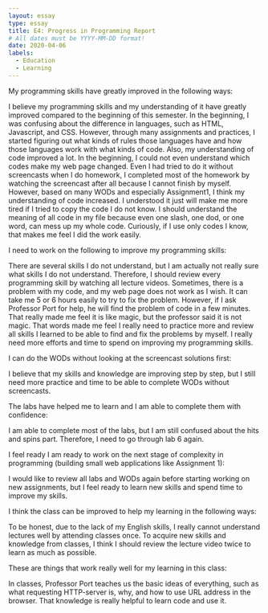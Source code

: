 ```yaml
---
layout: essay
type: essay
title: E4: Progress in Programming Report
# All dates must be YYYY-MM-DD format!
date: 2020-04-06
labels:
  - Education
  - Learning
--- 
```


My programming skills have greatly improved in the following ways:

I believe my programming skills and my understanding of it have greatly improved compared to the beginning of this semester. 
In the beginning, I was confusing about the difference in languages, such as HTML, Javascript, and CSS. However, through many assignments and practices, I started figuring out what kinds of rules those languages have and how those languages work with what kinds of code.
Also, my understanding of code improved a lot. In the beginning, I could not even understand which codes make my web page changed. Even I had tried to do it without screencasts when I do homework, I completed most of the homework by watching the screencast after all because I cannot finish by myself. However, based on many WODs and especially Assignment1, I think my understanding of code increased. 
I understood it just will make me more tired if I tried to copy the code I do not know. I should understand the meaning of all code in my file because even one slash, one dod, or one word, can mess up my whole code. Curiously, if I use only codes I know, that makes me feel I did the work easily.

I need to work on the following to improve my programming skills:

There are several skills I do not understand, but I am actually not really sure what skills I do not understand. Therefore, I should review every programming skill by watching all lecture videos.
Sometimes, there is a problem with my code, and my web page does not work as I wish. It can take me 5 or 6 hours easily to try to fix the problem. However, if I ask Professor Port for help, he will find the problem of code in a few minutes. That really made me feel it is like magic, but the professor said it is not magic. That words made me feel I really need to practice more and review all skills I learned to be able to find and fix the problems by myself. I really need more efforts and time to spend on improving my programming skills. 

I can do the WODs without looking at the screencast solutions first:

I believe that my skills and knowledge are improving step by step, but I still need more practice and time to be able to complete WODs without screencasts.

The labs have helped me to learn and I am able to complete them with confidence:

I am able to complete most of the labs, but I am still confused about the hits and spins part. Therefore, I need to go through lab 6 again. 

I feel ready I am ready to work on the next stage of complexity in programming (building small web applications like Assignment 1):

I would like to review all labs and WODs again before starting working on new assignments, but I feel ready to learn new skills and spend time to improve my skills. 

I think the class can be improved to help my learning in the following ways:

To be honest, due to the lack of my English skills, I really cannot understand lectures well by attending classes once. To acquire new skills and knowledge from classes, I think I should review the lecture video twice to learn as much as possible. 

These are things that work really well for my learning in this class:

In classes, Professor Port teaches us the basic ideas of everything, such as what requesting HTTP-server is, why, and how to use URL address in the browser. That knowledge is really helpful to learn code and use it. 

